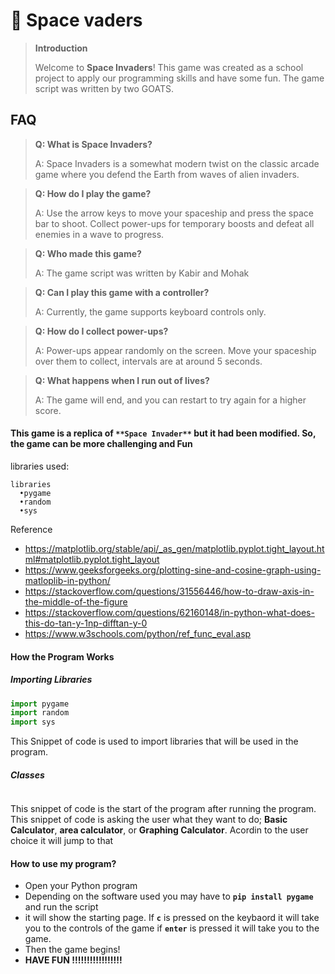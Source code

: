 # 🚀 Space vaders 

> **Introduction**
>
> Welcome to **Space Invaders**! This game was created as a school project to apply our programming skills and have some fun. The game script was written by two GOATS.

## FAQ

> **Q: What is Space Invaders?**
>
> A: Space Invaders is a somewhat modern twist on the classic arcade game where you defend the Earth from waves of alien invaders.

> **Q: How do I play the game?**
>
> A: Use the arrow keys to move your spaceship and press the space bar to shoot. Collect power-ups for temporary boosts and defeat all enemies in a wave to progress.

> **Q: Who made this game?**
>
> A: The game script was written by Kabir and Mohak

> **Q: Can I play this game with a controller?**
>
> A: Currently, the game supports keyboard controls only.

> **Q: How do I collect power-ups?**
>
> A: Power-ups appear randomly on the screen. Move your spaceship over them to collect, intervals are at around 5 seconds.

> **Q: What happens when I run out of lives?**
>
> A: The game will end, and you can restart to try again for a higher score.


#### This game is a replica of `**Space Invader**` but it had been modified. So, the game can be more challenging and Fun

libraries used:
```
libraries 
  •pygame
  •random
  •sys
```

Reference
- https://matplotlib.org/stable/api/_as_gen/matplotlib.pyplot.tight_layout.html#matplotlib.pyplot.tight_layout
- https://www.geeksforgeeks.org/plotting-sine-and-cosine-graph-using-matloplib-in-python/
- https://stackoverflow.com/questions/31556446/how-to-draw-axis-in-the-middle-of-the-figure
- https://stackoverflow.com/questions/62160148/in-python-what-does-this-do-tan-y-1np-difftan-y-0
- https://www.w3schools.com/python/ref_func_eval.asp


#### How the Program Works
##### Importing Libraries
``` python
import pygame
import random
import sys
```
This Snippet of code is used to import libraries that will be used in the program. 


##### Classes 
```python

```
This snippet of code is the start of the program after running the program. This snippet of code is asking the user what they want to do; **Basic Calculator**, **area calculator**, or **Graphing Calculator**. Acordin to the user choice it will jump to that 

#### How to use my program?
- Open your Python program 
- Depending on the software used you may have to **``pip install pygame``**  and run the script
- it will show the starting page. If **``c``** is pressed on the keybaord it will take you to the controls of the game if **``enter``** is pressed it will take you to the game.
- Then the game begins!
- **HAVE FUN !!!!!!!!!!!!!!!!!**